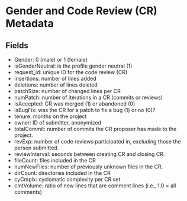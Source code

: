 # Gender and Code Review (CR) Metadata

## Fields
- Gender: 0 (male) or 1 (female)
- isGenderNeutral: is the profile gender neutral (1)
- request_id: unique ID for the code review (CR)
- insertions: number of lines added
- deletions: number of lines deleted
- patchSize: number of changed lines per CR
- numPatch: number of iterations in a CR (commits or reviews)
- isAccepted: CR was merged (1) or abandoned (0)
- isBugFix: was the CR for a patch to fix a bug (1) or no (0)?
- tenure: months on the project
- owner: ID of submitter, anonymized
- totalCommit: number of commits the CR proposer has made to the project.
- revExp: number of code reviews participated in, excluding those the person submitted.
- reviewInterval: seconds between creating CR and closing CR.
- fileCount: files included in the CR
- numNewFiles: number of previously unknown files in the CR.
- dirCount: directories included in the CR
- cyCmplx: cyclomatic complexity per CR set
- cmtVolume: ratio of new lines that are comment lines (i.e., 1.0 = all comments)
